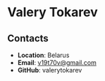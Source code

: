 # Valery Tokarev
## Contacts
* **Location**: Belarus 
* **Email**: v19t70v@gmail.com
* **GitHub**: valerytokarev
